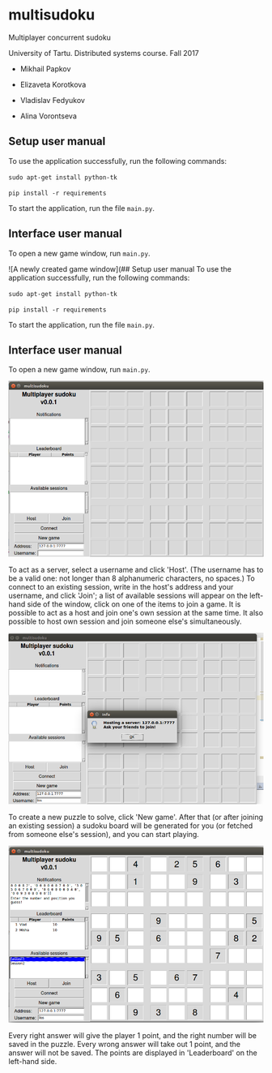 # multisudoku
Multiplayer concurrent sudoku

University of Tartu. Distributed systems course. Fall 2017

* Mikhail Papkov

* Elizaveta Korotkova

* Vladislav Fedyukov

* Alina Vorontseva

## Setup user manual
To use the application successfully, run the following commands:

`sudo apt-get install python-tk`

`pip install -r requirements`

To start the application, run the file `main.py`.

## Interface user manual

To open a new game window, run `main.py`.

![A newly created game window](## Setup user manual
To use the application successfully, run the following commands:

`sudo apt-get install python-tk`

`pip install -r requirements`

To start the application, run the file `main.py`.

## Interface user manual

To open a new game window, run `main.py`.

![A newly created game window](https://raw.githubusercontent.com/papkov/multisudoku/master/pics/new_window.png)

To act as a server, select a username and click 'Host'.
(The username has to be a valid one: not longer than 8 alphanumeric characters, no spaces.)
To connect to an existing session,
write in the host's address and your username, and click 'Join';
a list of available sessions will appear on the left-hand side of the window,
click on one of the items to join a game.
It is possible to act as a host and join one's own session at the same time.
It also possible to host own session and join someone else's simultaneously.

![After a server was created](https://raw.githubusercontent.com/papkov/multisudoku/master/pics/host_session.png)

To create a new puzzle to solve, click 'New game'. After that (or after joining an existing
session) a sudoku board will be generated for you (or fetched from someone else's session),
and you can start playing.

![A gameboard](https://raw.githubusercontent.com/papkov/multisudoku/master/pics/game.png)

Every right answer will give the player 1 point, and the right number will be saved in the puzzle.
Every wrong answer will take out 1 point, and the answer will not be saved.
The points are displayed in 'Leaderboard' on the left-hand side.
